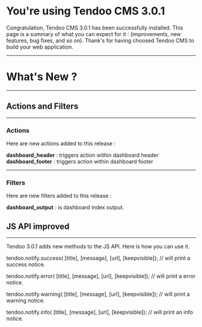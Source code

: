 # You're using Tendoo CMS 3.0.1


Congratulation, Tendoo CMS 3.0.1 has been successfully installed. This page is a summary of what you can expect for it : (improvements, new features, bug fixes, and so on).
Thank's for having choosed Tendoo CMS to build your web application.

---

# What's New ?

---
## Actions and Filters

---------------------
### Actions

Here are new actions added to this release :

**dashboard_header** : triggers action within dashboard header
**dashboard_footer** : triggers action within dashboard footer

---
### Filters

Here are new filters added to this release :

**dashboard_output** : is dashboard index output.


## JS API improved
---

Tendoo 3.0.1 adds new methods to the JS API. Here is how you can use it.

tendoo.notify.success( [title], [message], [url], [keepvisible]); // will print a success notice.

tendoo.notify.error( [title], [message], [url], [keepvisible]); // will print a error notice.

tendoo.notify.warning( [title], [message], [url], [keepvisible]); // will print a warning notice.

tendoo.notify.info( [title], [message], [url], [keepvisible]); // will print an info notice.